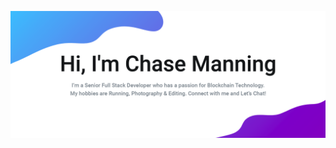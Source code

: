 ![Cover_Photo](https://raw.githubusercontent.com/chase-manning/Chase-Manning/master/cover-photo.png)
